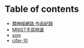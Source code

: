 # Table of contents

* [類神經網路 作品紀錄](README.md)
* [MNIST手寫辨識](mnist-shou-xie-bian-shi.md)
* [som](popsom.md)
* [cifar-10](cifar-10.md)

